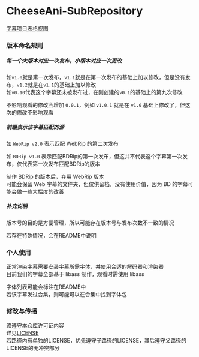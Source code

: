 # CheeseAni-SubRepository
[字幕项目表格视图](https://github.com/orgs/CheeseAni/projects/1)


### 版本命名规则

##### 每一个大版本对应一次发布，小版本对应一次更改
如`v1.0`就是第一次发布，`v1.1`就是在第一次发布的基础上加以修改，但是没有发布，`v1.2`就是在`v1.1`的基础上加以修改  
如`v0.10`代表这个字幕还未被发布过，在刚创建的`v0.1`的基础上的第九次修改

不影响观看的修改会增加 `0.0.1`，例如 `v1.0.1` 就是在 `v1.0` 基础上修改了，但这次的修改不影响观看

##### 前缀表示该字幕匹配的源
如 `WebRip v2.0` 表示匹配 WebRip 的第二次发布

如 `BDRip v1.0` 表示匹配BDRip的第一次发布，但这并不代表这个字幕第一次发布，仅代表第一次发布匹配BDRip的版本

制作 BDRip 的版本后，弃用 WebRip 版本  
可能会保留 Web 字幕的文件夹，但仅供留档，没有使用价值，因为 BD 的字幕可能会做一些大幅度的改善

##### 补充说明
版本号的目的是方便管理，所以可能存在版本号与发布次数不一致的情况

若存在特殊情况，会在README中说明


### 个人使用
正常渲染字幕需要安装字幕所需字体，并使用合适的解码器和渲染器  
目前我们的字幕全部基于 libass 制作，观看时需使用 libass

字体列表可能会标注在README中  
若该字幕发过合集，则可能可以在合集中找到字体包


### 修改与传播
须遵守本仓库许可证内容  
详见[LICENSE](https://github.com/op200/CheeseAni-SubRepository?tab=License-1-ov-file)  
若路径内有单独的LICENSE，优先遵守子路径的LICENSE，其后遵守父路径的LICENSE的无冲突部分
